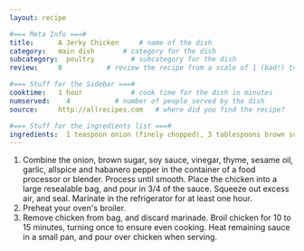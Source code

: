 ```yaml
---
layout: recipe

#=== Meta Info ===#
title:      A Jerky Chicken     # name of the dish
category:   main dish       # category for the dish
subcategory:  poultry         # subcategory for the dish
review:     0           # review the recipe from a scale of 1 (bad!) to 5 (amazing!)

#=== Stuff for the Sidebar ===#
cooktime:   1 hour            # cook time for the dish in minutes
numserved:    4           # number of people served by the dish
source:     http://allrecipes.com   # where did you find the recipe?

#=== Stuff for the ingredients list ===#
ingredients:  1 teaspoon onion (finely chopped), 3 tablespoons brown sugar, 4 tablespoons soy sauce, 4 tablespoons red wine vinegar, 2 teaspoons chopped fresh thyme, 1 teaspoon sesame oil, 3 cloves garlic (chopped), 1/2 teaspoon allspice, 1 habanero pepper (sliced), 4 chicken breast halves (boneless and skinless - cut in to 1 inch strips)
---
```


1. Combine the onion, brown sugar, soy sauce, vinegar, thyme, sesame oil, garlic, allspice and habanero pepper in the container of a food processor or blender. Process until smooth. Place the chicken into a large resealable bag, and pour in 3/4 of the sauce. Squeeze out excess air, and seal. Marinate in the refrigerator for at least one hour.
2. Preheat your oven's broiler.
3. Remove chicken from bag, and discard marinade. Broil chicken for 10 to 15 minutes, turning once to ensure even cooking. Heat remaining sauce in a small pan, and pour over chicken when serving.